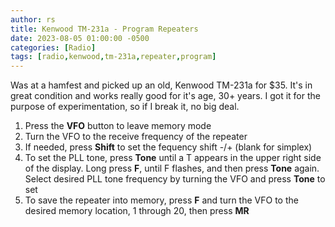 ```yaml
---
author: rs
title: Kenwood TM-231a - Program Repeaters
date: 2023-08-05 01:00:00 -0500 
categories: [Radio]
tags: [radio,kenwood,tm-231a,repeater,program] 
---
```


Was at a hamfest and picked up an old, Kenwood TM-231a for $35. It's in great condition and works really good for it's age, 30+ years. I got it for the purpose of experimentation, so if I break it, no big deal.


1. Press the **VFO** button to leave memory mode
2. Turn the VFO to the receive frequency of the repeater
3. If needed, press **Shift** to set the fequency shift -/+ (blank for simplex)
4. To set the PLL tone, press **Tone** until a T appears in the upper right side of the display. Long press **F**, until F flashes, and then press **Tone** again. Select desired PLL tone frequency by turning the VFO and press **Tone** to set
5. To save the repeater into memory, press **F** and turn the VFO to the desired memory location, 1 through 20, then press **MR** 

